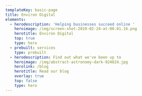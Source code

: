 ```yaml
---
templateKey: basic-page
title: Environ Digital
elements:
  - herodescription: 'Helping businesses succeed online '
    heroimage: /img/screen-shot-2019-02-24-at-00.01.16.png
    herotitle: Environ Digital
    top: true
    type: hero
  - prebuilt: services
    type: prebuilt
  - herodescription: Find out what we've been up to
    heroimage: /img/abstract-astronomy-dark-924824.jpg
    herolink: /blog
    herotitle: Read our blog
    overlay: true
    top: false
    type: hero
---
```


